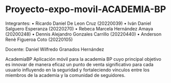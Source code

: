 ﻿# Proyecto-expo-movil-ACADEMIA-BP

 Integrantes:
• Ricardo Daniel De Leon Cruz (20220039)
• Iván Daniel Salguero Esperanza (20220270)
• Rebeca Marcela Hernández Amaya (20200248)
• Dennis Alejandro Gonzales Carrillo (20220440)
• Anderson Renè Figueroa Coto (20220105)

Docente: Daniel Wilfredo Granados Hernández

AcademiaBP
Aplicación móvil para la academia BP cuyo principal objetivo es innovar de manera eficaz un punto de venta significativo para cada usuario influyendo en la seguridad y fortaleciendo vínculos entre los miembros de la academia y la comunidad de seguidores.
